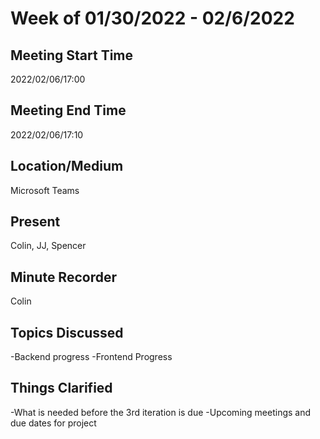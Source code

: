 # Week of 01/30/2022 - 02/6/2022

## Meeting Start Time

2022/02/06/17:00

## Meeting End Time

2022/02/06/17:10

## Location/Medium

Microsoft Teams

## Present

Colin, JJ, Spencer

## Minute Recorder

Colin

## Topics Discussed

-Backend progress
-Frontend Progress

## Things Clarified

-What is needed before the 3rd iteration is due
-Upcoming meetings and due dates for project
